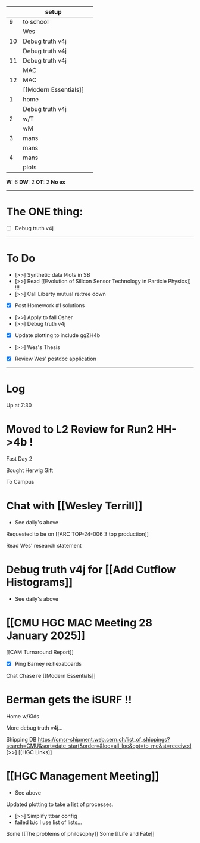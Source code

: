
|     | setup                 |     |
| --- | --------------------- | --- |
| 9   | to school             |     |
|     | Wes                   |     |
| 10  | Debug truth v4j       |     |
|     | Debug truth v4j       |     |
| 11  | Debug truth v4j       |     |
|     | MAC                   |     |
| 12  | MAC                   |     |
|     | [[Modern Essentials]] |     |
| 1   | home                  |     |
|     | Debug truth v4j       |     |
| 2   | w/T                   |     |
|     | wM                    |     |
| 3   | mans                  |     |
|     | mans                  |     |
| 4   | mans                  |     |
|     | plots                 |     |

**W:** 6 
**DW:** 2
**OT:** 2
 **No ex**

---
# The ONE thing: 
- [ ] Debug truth v4j

---
# To Do

- [>>] Synthetic data Plots in SB 
- [>>] Read [[Evolution of Silicon Sensor Technology in Particle Physics]] !!!
- [>>] Call Liberty mutual re:tree down
- [x] Post Homework #1 solutions
- [>>] Apply to fall Osher
- [>>] Debug truth v4j
- [x] Update plotting to include ggZH4b
- [>>]  Wes's Thesis
- [x] Review Wes' postdoc application

---

# Log

Up at 7:30 

# Moved to L2 Review for Run2 HH->4b !

Fast Day 2

Bought Herwig Gift

To Campus

# Chat with [[Wesley Terrill]]
- See daily's above

Requested to be on [[ARC TOP-24-006 3 top production]]

Read Wes' research statement

# Debug truth v4j for [[Add Cutflow Histograms]]
- See daily's above

# [[CMU HGC MAC Meeting 28 January 2025]]

[[CAM Turnaround Report]]
- [x] Ping Barney re:hexaboards

Chat Chase re:[[Modern Essentials]]

# Berman gets the iSURF !!

Home w/Kids

More debug truth v4j...

Shipping DB
https://cmsr-shipment.web.cern.ch/list_of_shippings?search=CMU&sort=date_start&order=&loc=all_loc&opt=to_me&st=received
[>>]   [[HGC Links]]

# [[HGC Management Meeting]]
- See above


Updated plotting to take a list of processes. 
- [>>] Simplify ttbar config
- failed b/c I use list of lists...

Some [[The problems of philosophy]]
Some [[Life and Fate]]
